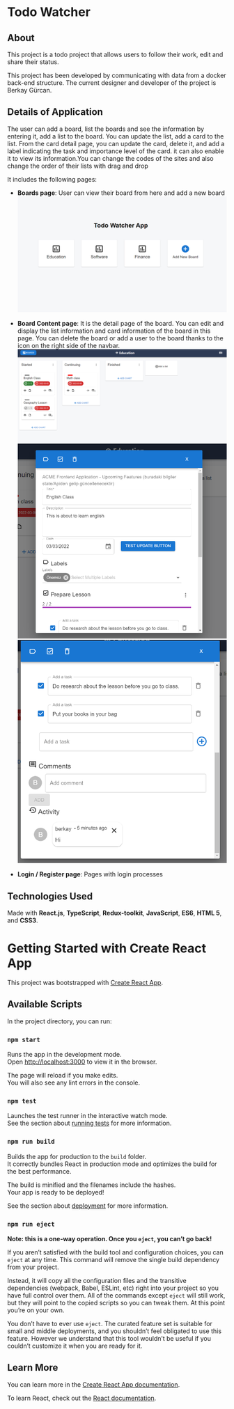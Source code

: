# Todo Watcher

## About
This project is a todo project that allows users to follow their work, edit and share their status.

This project has been developed by communicating with data from a docker back-end structure. The current designer and developer of the project is Berkay Gürcan.


## Details of Application
The user can add a board, list the boards and see the information by entering it, add a list to the board. You can update the list, add a card to the list. From the card detail page, you can update the card, delete it, and add a label indicating the task and importance level of the card. it can also enable it to view its information.You can change the codes of the sites and also change the order of their lists with drag and drop

It includes the following pages:
- **Boards page**: User can view their board from here and add a new board
![Boards Image](images/boardsPage.PNG)
- **Board Content page**: It is the detail page of the board. You can edit and display the list information and card information of the board in this page. You can delete the board or add a user to the board thanks to the icon on the right side of the navbar. 
![Board Content Image](images/BoardContentPage.PNG)
![Board Content Detail Image 1](images/BoardContentDetail1.PNG)
![Board Content Detail Image 2](images/BoardContentDetail2.PNG)

- **Login / Register page**: Pages with login processes
  

## Technologies Used
Made with **React.js**, **TypeScript**, **Redux-toolkit**, **JavaScript**, **ES6**, **HTML 5**, and **CSS3**.

# Getting Started with Create React App

This project was bootstrapped with [Create React App](https://github.com/facebook/create-react-app).

## Available Scripts

In the project directory, you can run:

### `npm start`

Runs the app in the development mode.\
Open [http://localhost:3000](http://localhost:3000) to view it in the browser.

The page will reload if you make edits.\
You will also see any lint errors in the console.

### `npm test`

Launches the test runner in the interactive watch mode.\
See the section about [running tests](https://facebook.github.io/create-react-app/docs/running-tests) for more information.

### `npm run build`

Builds the app for production to the `build` folder.\
It correctly bundles React in production mode and optimizes the build for the best performance.

The build is minified and the filenames include the hashes.\
Your app is ready to be deployed!

See the section about [deployment](https://facebook.github.io/create-react-app/docs/deployment) for more information.

### `npm run eject`

**Note: this is a one-way operation. Once you `eject`, you can’t go back!**

If you aren’t satisfied with the build tool and configuration choices, you can `eject` at any time. This command will remove the single build dependency from your project.

Instead, it will copy all the configuration files and the transitive dependencies (webpack, Babel, ESLint, etc) right into your project so you have full control over them. All of the commands except `eject` will still work, but they will point to the copied scripts so you can tweak them. At this point you’re on your own.

You don’t have to ever use `eject`. The curated feature set is suitable for small and middle deployments, and you shouldn’t feel obligated to use this feature. However we understand that this tool wouldn’t be useful if you couldn’t customize it when you are ready for it.

## Learn More

You can learn more in the [Create React App documentation](https://facebook.github.io/create-react-app/docs/getting-started).

To learn React, check out the [React documentation](https://reactjs.org/).
